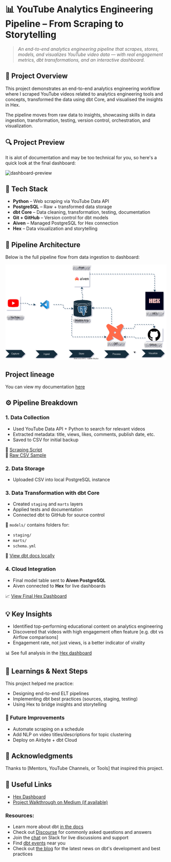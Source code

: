 # 📊 YouTube Analytics Engineering Pipeline – From Scraping to Storytelling
> *An end-to-end analytics engineering pipeline that scrapes, stores, models, and visualizes YouTube video data — with real engagement metrics, dbt transformations, and an interactive dashboard.*  


## 🚀 Project Overview

This project demonstrates an end-to-end analytics engineering workflow where I scraped YouTube videos related to analytics engineering tools and concepts, transformed the data using dbt Core, and visualised the insights in Hex.

The pipeline moves from raw data to insights, showcasing skills in data ingestion, transformation, testing, version control, orchestration, and visualization.

## 🔍 Project Preview

It is alot of documentation and may be too technical for you, so here's a quick look at the final dashboard:

![dashboard-preview](images/dashboard-preview.png)


## 🧰 Tech Stack

- **Python** – Web scraping via YouTube Data API
- **PostgreSQL** – Raw + transformed data storage
- **dbt Core** – Data cleaning, transformation, testing, documentation
- **Git + GitHub** – Version control for dbt models
- **Aiven** – Managed PostgreSQL for Hex connection
- **Hex** – Data visualization and storytelling

## 🔄 Pipeline Architecture

Below is the full pipeline flow from data ingestion to dashboard:

![Pipeline Flow](https://github.com/N3zzar/End_to_end_Analytics_Engineering_Project/blob/main/images/Pipeline%20Flow.svg)

## Project lineage

You can view my documentation [here](images/dbt-dag.png)

## ⚙️ Pipeline Breakdown

### 1. Data Collection
- Used YouTube Data API + Python to search for relevant videos
- Extracted metadata: title, views, likes, comments, publish date, etc.
- Saved to CSV for initial backup

📁 [Scraping Script](./scripts/youtube_scraper.py)  
📄 [Raw CSV Sample](./data/youtube_raw_data.csv)

### 2. Data Storage
- Uploaded CSV into local PostgreSQL instance

### 3. Data Transformation with dbt Core
- Created `staging` and `marts` layers
- Applied tests and documentation
- Connected dbt to GitHub for source control

📂 `models/` contains folders for:
- `staging/`
- `marts/`
- `schema.yml`

🧾 [View dbt docs locally](https://luxury-pixie-36f938.netlify.app/)

### 4. Cloud Integration
- Final model table sent to **Aiven PostgreSQL**
- Aiven connected to **Hex** for live dashboards

📈 [View Final Hex Dashboard](https://app.hex.tech/your-dashboard-link)

## 💡 Key Insights

- Identified top-performing educational content on analytics engineering
- Discovered that videos with high engagement often feature [e.g. dbt vs Airflow comparisons]
- Engagement rate, not just views, is a better indicator of virality

📊 See full analysis in the [Hex dashboard](https://app.hex.tech/your-dashboard-link)



## 📌 Learnings & Next Steps

This project helped me practice:
- Designing end-to-end ELT pipelines
- Implementing dbt best practices (sources, staging, testing)
- Using Hex to bridge insights and storytelling

### 🔮 Future Improvements
- Automate scraping on a schedule
- Add NLP on video titles/descriptions for topic clustering
- Deploy on Airbyte + dbt Cloud


## 🙏 Acknowledgments

Thanks to [Mentors, YouTube Channels, or Tools] that inspired this project.




## 🔗 Useful Links

- [Hex Dashboard](https://app.hex.tech/your-dashboard-link)
- [Project Walkthrough on Medium (if available)](https://medium.com/your-link)














### Resources:
- Learn more about dbt [in the docs](https://docs.getdbt.com/docs/introduction)
- Check out [Discourse](https://discourse.getdbt.com/) for commonly asked questions and answers
- Join the [chat](https://community.getdbt.com/) on Slack for live discussions and support
- Find [dbt events](https://events.getdbt.com) near you
- Check out [the blog](https://blog.getdbt.com/) for the latest news on dbt's development and best practices



